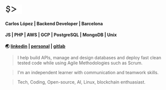 <img src="cursor.gif" height="30" />

#### Carlos López | Backend Developer | Barcelona

#### JS | PHP | AWS | GCP | PostgreSQL | MongoDB | Unix

**🌏 [linkedin](https://www.linkedin.com/in/celopez12) | [personal](https://clopez7.github.io) | [gitlab](https//:www.gitlab.com/clopez12)**


> I help build APIs, manage and design databases and deploy fast clean tested code while using Agile Methodologies such as Scrum.

> I'm an independent learner with communication and teamwork skills.

> Tech, Coding, Open-source, AI, Linux, blockchain enthuasiast.
